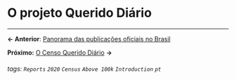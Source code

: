 # O projeto Querido Diário

---

**← Anterior**: <a href="https://hackmd.io/@querido-diario/report-census-qd-2020-overview-pt" target="_self">Panorama das publicações oficiais no Brasil</a> 

**Próximo:** <a href="https://hackmd.io/@querido-diario/report-census-qd-2020-about-census-pt" target="_self">O Censo Querido Diário</a> **→**

###### tags: `Reports` `2020` `Census` `Above 100k` `Introduction` `pt`